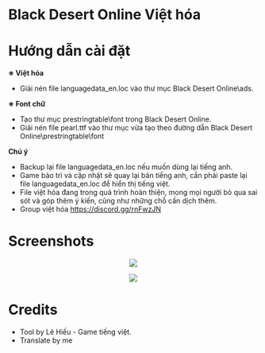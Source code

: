 # Black Desert Online Việt hóa
# Hướng dẫn cài đặt

**※ Việt hóa**
- Giải nén file languagedata_en.loc vào thư mục Black Desert Online\ads.

**※ Font chữ**
- Tạo thư mục prestringtable\font trong Black Desert Online.
- Giải nén file pearl.ttf vào thư mục vừa tạo theo đường dẫn Black Desert Online\prestringtable\font

**Chú ý**
- Backup lại file languagedata_en.loc nếu muốn dùng lại tiếng anh.
- Game bảo trì và cập nhật sẽ quay lại bản tiếng anh, cần phải paste lại file languagedata_en.loc để hiển thị tiếng việt.
- File việt hóa đang trong quá trình hoàn thiện, mong mọi người bỏ qua sai sót và góp thêm ý kiến, cũng như những chỗ cần dịch thêm.
- Group việt hóa https://discord.gg/rnFwzJN

# Screenshots
<p align="center">
  <img width="" height="" src="https://i.imgur.com/yTBf0b4.png">
</p>

<p align="center">
  <img width="" height="" src="https://i.imgur.com/WgAoxQI.png">
</p>

# Credits
- Tool by Lê Hiếu - Game tiếng việt.
- Translate by me
